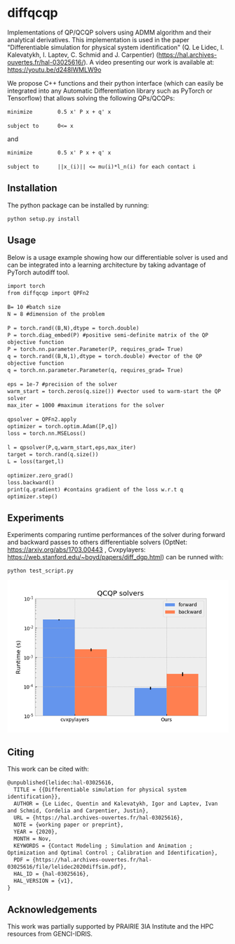 
# diffqcqp
Implementations of QP/QCQP solvers using ADMM algorithm and their analytical derivatives. This implementation is used in the paper "Differentiable simulation for physical system identification" (Q. Le Lidec, I. Kalevatykh, I. Laptev, C. Schmid and J. Carpentier) (https://hal.archives-ouvertes.fr/hal-03025616/). A video presenting our work is available at: https://youtu.be/d248IWMLW9o

We propose C++ functions and their python interface (which can easily be integrated into any Automatic Differentiation library such as PyTorch or Tensorflow) that allows solving the following QPs/QCQPs:
```
minimize        0.5 x' P x + q' x

subject to      0<= x 
```
and 
```
minimize        0.5 x' P x + q' x

subject to      ||x_(i)|| <= mu(i)*l_n(i) for each contact i 
```


## Installation
The python package can be installed by running:

```
python setup.py install
```

## Usage
Below is a usage example showing how our differentiable solver is used and can be integrated into a learning architecture by taking advantage of PyTorch autodiff tool.
```
import torch
from diffqcqp import QPFn2

B= 10 #batch size
N = 8 #dimension of the problem

P = torch.rand((B,N),dtype = torch.double)
P = torch.diag_embed(P) #positive semi-definite matrix of the QP objective function
P = torch.nn.parameter.Parameter(P, requires_grad= True)
q = torch.rand((B,N,1),dtype = torch.double) #vector of the QP objective function
q = torch.nn.parameter.Parameter(q, requires_grad= True)

eps = 1e-7 #precision of the solver
warm_start = torch.zeros(q.size()) #vector used to warm-start the QP solver
max_iter = 1000 #maximum iterations for the solver 

qpsolver = QPFn2.apply
optimizer = torch.optim.Adam([P,q])
loss = torch.nn.MSELoss()

l = qpsolver(P,q,warm_start,eps,max_iter)
target = torch.rand(q.size())
L = loss(target,l)

optimizer.zero_grad()
loss.backward()
print(q.gradient) #contains gradient of the loss w.r.t q
optimizer.step()
```

## Experiments
Experiments comparing runtime performances of the solver during forward and backward passes to others differentiable solvers (OptNet: https://arxiv.org/abs/1703.00443 , Cvxpylayers: https://web.stanford.edu/~boyd/papers/diff_dgp.html) can be runned with:
```
python test_script.py
```

![test_results](test/qcqp_runtime.png)


## Citing
This work can be cited with:
```
@unpublished{lelidec:hal-03025616,
  TITLE = {{Differentiable simulation for physical system identification}},
  AUTHOR = {Le Lidec, Quentin and Kalevatykh, Igor and Laptev, Ivan and Schmid, Cordelia and Carpentier, Justin},
  URL = {https://hal.archives-ouvertes.fr/hal-03025616},
  NOTE = {working paper or preprint},
  YEAR = {2020},
  MONTH = Nov,
  KEYWORDS = {Contact Modeling ; Simulation and Animation ; Optimization and Optimal Control ; Calibration and Identification},
  PDF = {https://hal.archives-ouvertes.fr/hal-03025616/file/lelidec2020diffsim.pdf},
  HAL_ID = {hal-03025616},
  HAL_VERSION = {v1},
}
```

## Acknowledgements
This work was partially supported by PRAIRIE 3IA Institute and the HPC resources from GENCI-IDRIS.



